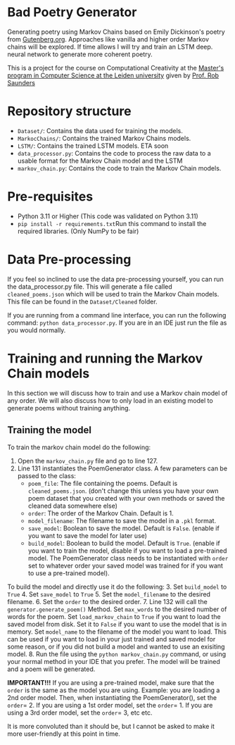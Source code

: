 # Bad Poetry Generator
Generating poetry using Markov Chains based on Emily Dickinson's poetry from [Gutenberg.org](https://www.gutenberg.org/files/12242/12242-h/12242-h.htm).
Approaches like vanilla and higher order Markov chains will be explored. If time allows I will try and train an LSTM deep.
neural network to generate more coherent poetry.

This is a project for the course on Computational Creativity at the [Master's program in Computer Science at the Leiden university](https://www.universiteitleiden.nl/en/education/study-programmes/master/computer-science) given by [Prof. Rob Saunders](https://www.universiteitleiden.nl/en/staffmembers/rob-saunders#tab-1)

# Repository structure
- `Dataset/`: Contains the data used for training the models.
- `MarkocChains/`: Contains the trained Markov Chains models.
- `LSTM/`: Contains the trained LSTM models. ETA soon
- `data_processor.py`: Contains the code to process the raw data to a usable format for the Markov Chain model and the LSTM
- `markov_chain.py`: Contains the code to train the Markov Chain models.

# Pre-requisites
- Python 3.11 or Higher (This code was validated on Python 3.11)
- ```pip install -r requirements.txt```Run this command to install the required libraries. (Only NumPy to be fair)

# Data Pre-processing
If you feel so inclined to use the data pre-processing yourself, you can run the data_processor.py file. 
This will generate a file called `cleaned_poems.json` which will be used to train the Markov Chain models. This file
can be found in the `Dataset/Cleaned` folder.

If you are running from a command line interface, you can run the following command:
```python data_processor.py```. If you are in an IDE just run the file as you would normally.


# Training and running the Markov Chain models
In this section we will discuss how to train and use a Markov chain model of any order. We will also discuss how to only
load in an existing model to generate poems without training anything.

## Training the model
To train the markov chain model do the following:
1. Open the `markov_chain.py` file and go to line 127.
2. Line 131 instantiates the PoemGenerator class. A few parameters can be passed to the class:
    - `poem_file`: The file containing the poems. Default is `cleaned_poems.json`. (don't change this unless you have 
   your own poem dataset that you created with your own methods or saved the cleaned data somewhere else)
    - `order`: The order of the Markov Chain. Default is 1.
    - `model_filename`: The filename to save the model in a `.pkl` format.
    - `save_model`: Boolean to save the model. Default is `False`. (enable if you want to save the model for later use)
    - `build_model`: Boolean to build the model. Default is `True`. (enable if you want to train the model, 
      disable if you want to load a pre-trained model. The PoemGenerator class needs to be instantiated with `order` set
   to whatever order your saved model was trained for if you want to use a pre-trained model).

To build the model and directly use it do the following:
3. Set `build_model` to `True`
4. Set `save_model` to `True`
5. Set the `model_filename` to the desired filename.
6. Set the `order` to the desired order.
7. Line 132 will call the `generator.generate_poem()` Method. Set `max_words` to the desired number of words for the poem. Set 
`load_markov_chain` to `True` if you want to load the saved model from disk. Set it to `False` if you want to use the 
model that is in memory. Set `model_name` to the filename of the model you want to load. This can be used if you want to
load in your just trained and saved model for some reason, or if you did not build a model and wanted to use an 
exisiting model.
8. Run the file using the ```python markov_chain.py``` command, or using your normal method in your IDE that you prefer. 
The model will be trained and a poem will be generated.

**IMPORTANT!!!** If you are using a pre-trained model, make sure that the `order` is the same as the model you are
using. Example: you are loading a 2nd order model. Then, when instantiating the PoemGenerator(), set the `order`= 2. If
you are using a 1st order model, set the `order`= 1. If you are using a 3rd order model, set the `order`= 3, etc etc.

It is more convoluted than it should be, but I cannot be asked to make it more user-friendly at this point in time.

